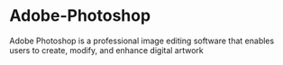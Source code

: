 # Adobe-Photoshop
Adobe Photoshop is a professional image editing software that enables users to create, modify, and enhance digital artwork
